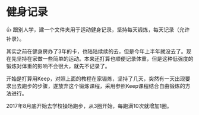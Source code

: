 # 健身记录
:+1:
跟别人学，建一个文件夹用于运动健身记录，坚持每天锻炼，每天记录（允许补录）。

其实之前在健身房办了3年的卡，也陆陆续续的去，但是今年上半年就没去了。现在先坚持在家做一些简单的运动。本来还打算也顺便记录体重，但是这种低强度的锻炼对体重的影响不会很大，就先不记录了。

开始是打算用Keep，对照上面的教程在家锻炼，坚持了几天，突然有一天出现要求出去跑步的步骤，遂放弃这个锻炼课程，采用参照Keep课程结合自由锻炼的方法进行。

2017年8月底开始去学校操场跑步，从3圈开始，每跑满10次就增加1圈。
